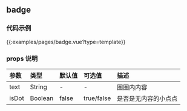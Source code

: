 
## badge

### 代码示例

{{:examples/pages/badge.vue?type=template}}

### props 说明


| 参数      |类型| 默认值    | 可选值|描述    | 
|:-------- | :--------|:--------  |:--------|:---------|
| text |String| -  |- | 圈圈内内容 |      
| isDot |Boolean| false  |true/false|是否是无内容的小点点 |        
 
